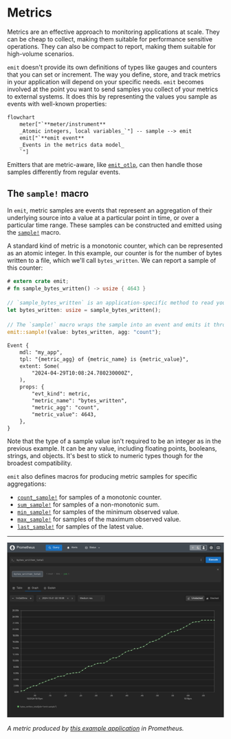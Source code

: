 # Metrics

Metrics are an effective approach to monitoring applications at scale. They can be cheap to collect, making them suitable for performance sensitive operations. They can also be compact to report, making them suitable for high-volume scenarios.

`emit` doesn't provide its own definitions of types like gauges and counters that you can set or increment. The way you define, store, and track metrics in your application will depend on your specific needs. `emit` becomes involved at the point you want to send samples you collect of your metrics to external systems. It does this by representing the values you sample as events with well-known properties:

```mermaid
flowchart
    meter["`**meter/instrument**
    _Atomic integers, local variables_`"] -- sample --> emit
    emit["`**emit event**
    _Events in the metrics data model_
    `"]
```

Emitters that are metric-aware, like [`emit_otlp`](../emitting-events/otlp.md), can then handle those samples differently from regular events.

## The `sample!` macro

In `emit`, metric samples are events that represent an aggregation of their underlying source into a value at a particular point in time, or over a particular time range. These samples can be constructed and emitted using the [`sample!`](https://docs.rs/emit/1.13.1/emit/macro.sample.html) macro.

A standard kind of metric is a monotonic counter, which can be represented as an atomic integer. In this example, our counter is for the number of bytes written to a file, which we'll call `bytes_written`. We can report a sample of this counter:

```rust
# extern crate emit;
# fn sample_bytes_written() -> usize { 4643 }

// `sample_bytes_written` is an application-specific method to read your metric values
let bytes_written: usize = sample_bytes_written();

// The `sample!` macro wraps the sample into an event and emits it through the diagnostic pipeline
emit::sample!(value: bytes_written, agg: "count");
```

```text
Event {
    mdl: "my_app",
    tpl: "{metric_agg} of {metric_name} is {metric_value}",
    extent: Some(
        "2024-04-29T10:08:24.780230000Z",
    ),
    props: {
        "evt_kind": metric,
        "metric_name": "bytes_written",
        "metric_agg": "count",
        "metric_value": 4643,
    },
}
```

Note that the type of a sample value isn't required to be an integer as in the previous example. It can be any value, including floating points, booleans, strings, and objects. It's best to stick to numeric types though for the broadest compatibility.

`emit` also defines macros for producing metric samples for specific aggregations:

- [`count_sample!`](https://docs.rs/emit/1.13.1/emit/macro.count_sample.html) for samples of a monotonic counter.
- [`sum_sample!`](https://docs.rs/emit/1.13.1/emit/macro.sum_sample.html) for samples of a non-monotonic sum.
- [`min_sample!`](https://docs.rs/emit/1.13.1/emit/macro.min_sample.html) for samples of the minimum observed value.
- [`max_sample!`](https://docs.rs/emit/1.13.1/emit/macro.max_sample.html) for samples of the maximum observed value.
- [`last_sample!`](https://docs.rs/emit/1.13.1/emit/macro.last_sample.html) for samples of the latest value.

-----

![an example metric in Prometheus](../asset/metric-prometheus.png)

_A metric produced by [this example application](https://github.com/emit-rs/emit/tree/main/examples/metric_prometheus) in Prometheus._
